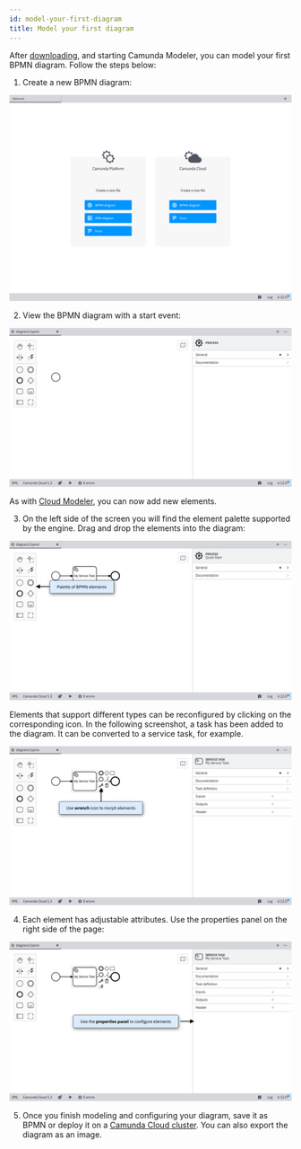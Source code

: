 ```yaml
---
id: model-your-first-diagram
title: Model your first diagram
---
```


After [downloading](./install-the-modeler.md), and starting Camunda Modeler, you can model your first BPMN diagram. Follow the steps below:

1. Create a new BPMN diagram:

![empty application](./img/empty.png)

2. View the BPMN diagram with a start event:

![new diagram](./img/new-diagram.png)

As with [Cloud Modeler](../cloud-modeler/model-your-first-diagram.md), you can now add new elements.

3. On the left side of the screen you will find the element palette supported by the engine. Drag and drop the elements into the diagram:

![elements](./img/elements.png)

Elements that support different types can be reconfigured by clicking on the corresponding icon. In the following screenshot, a task has been added to the diagram. It can be converted to a service task, for example.

![task configuration](img/element-configuration.png)

4. Each element has adjustable attributes. Use the properties panel on the right side of the page:

![properties panel](img/properties-panel.png)

5. Once you finish modeling and configuring your diagram, save it as BPMN or deploy it on a [Camunda Cloud cluster](./connect-to-camunda-cloud.md). You can also export the diagram as an image.
